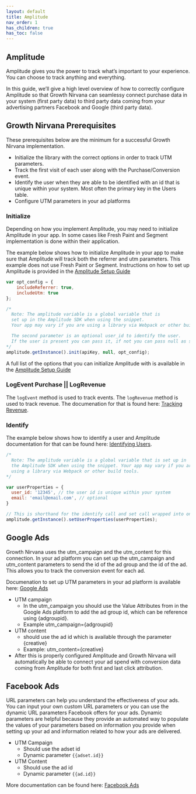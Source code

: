 ```yaml
---
layout: default
title: Amplitude 
nav_order: 1 
has_children: true
has_toc: false
---
```


## Amplitude

Amplitude gives you the power to track what’s important to your experience. You can choose to track anything and everything.

In this guide, we’ll give a high level overview of how to correctly configure Amplitude so that Growth Nirvana can seamlessy connect purchase data in your system (first party data) to third party data coming from your advertising partners Facebook and Google (third party data).

## Growth Nirvana Prerequisites
These prerequisites below are the minimum for a successful Growth Nirvana implementation.
* Initialize the library with the correct options in order to track UTM parameters.
* Track the first visit of each user along with the Purchase/Conversion event.
* Identify the user when they are able to be identified with an id that is unique within your system. Most often the primary key in the Users table.
* Configure UTM parameters in your ad platforms

### Initialize
Depending on how you implement Amplitude, you may need to initialize Amplitude in your app. In some cases like Fresh Paint and Segment implementation is done within their application.

The example below shows how to initialize Amplitude in your app to make sure that Amplitude will track both the referrer and utm parameters. This example does not use Fresh Paint or Segment. Instructions on how to set up Amplitude is provided in the <a href="https://developers.amplitude.com/docs/javascript" target="_blank">Amplitude Setup Guide</a>[]()
```javascript
var opt_config = {
    includeReferrer: true,
    includeUtm: true
};

/* 
  Note: The amplitude variable is a global variable that is 
  set up in the Amplitude SDK when using the snippet. 
  Your app may vary if you are using a library via Webpack or other build tools.

  The second parameter is an optional user_id to identify the user. 
  If the user is present you can pass it, if not you can pass null as shown below.
*/
amplitude.getInstance().init(apiKey, null, opt_config);
```

A full list of the options that you can initialize Amplitude with is available in the <a href="https://amplitude.github.io/Amplitude-JavaScript/Options/" target="_blank">Amplitude Setup Guide</a>

### LogEvent Purchase || LogRevenue

The `logEvent` method is used to track events. The `logRevenue` method is used to track revenue.
The documenation for that is found here: <a href="https://developers.amplitude.com/docs/javascript#track-revenue" target="_blank">Tracking Revenue</a>.

### Identify
The example below shows how to identify a user and Amplitude documentation for that can be found here: <a href="https://developers.amplitude.com/docs/javascript#setting-multiple-user-properties" target="_blank">Identifying Users</a>.
```javascript
/* 
  Note: The amplitude variable is a global variable that is set up in 
  the Amplitude SDK when using the snippet. Your app may vary if you are 
  using a library via Webpack or other build tools.
*/

var userProperties = {
  user_id: '12345', // the user id is unique within your system
  email: 'email@email.com', // optional
}

// This is shorthand for the identify call and set call wrapped into one.
amplitude.getInstance().setUserProperties(userProperties);
```

## Google Ads
Growth Nirvana uses the utm_campaign and the utm_content for this connection.
In your ad platform you can set up the utm_campaign and utm_content parameters to send the id of the ad group and the id of the ad. This allows you to track the conversion event for each ad.

Documenation to set up UTM parameters in your ad platform is available here: <a href="https://support.google.com/google-ads/answer/6305348#zippy=%2Cfinal-url-tracking-template-or-custom-parameter%2Ctracking-template-only%2Cfinal-url-only%2Cshopping-campaigns-only%2Cvideo-campaigns-only%2Chotel-campaigns-only" target="_blank">Google Ads</a>
* UTM campaign
    * In the utm_campaign you should use the Value Attributes from in the Google Ads platform to add the ad group id, which can be reference using {adgroupid}. 
    * Example utm_campaign={adgroupid}
* UTM content 
    * should use the ad id which is available through the parameter {creative}
    * Example: utm_content={creative}
* After this is properly configured Amplitude and Growth Nirvana will automatically be able to connect your ad spend with conversion data coming from Amplitude for both first and last click attribution.

## Facebook Ads
URL parameters can help you understand the effectiveness of your ads. You can input your own custom URL parameters or you can use the dynamic URL parameters Facebook offers for your ads. Dynamic parameters are helpful because they provide an automated way to populate the values of your parameters based on information you provide when setting up your ad and information related to how your ads are delivered.
* UTM Campaign
    * Should use the adset id
    * Dynamic parameter `{{adset.id}}`
* UTM Content
    * Should use the ad id
    * Dynamic parameter `{{ad.id}}`

More documentation can be found here: <a href="https://www.facebook.com/business/help/2360940870872492" target="_blank">Facebook Ads</a>
